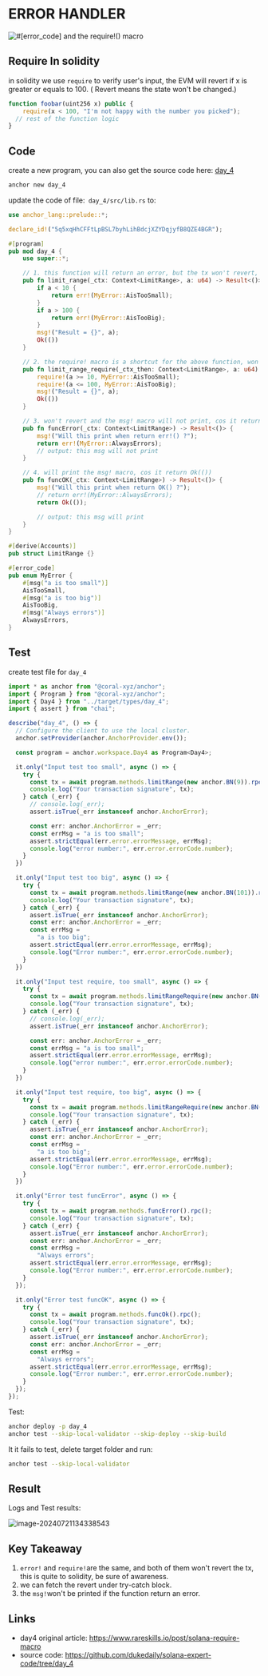 # ERROR HANDLER

![#[error_code] and the require!() macro](./assets/935a00_0571a0bf95424f12a489014605ba3cc4~mv2.jpg)

## Require In solidity

in solidity we use `require` to verify user's input, the EVM will revert if x is greater or equals to 100. (	Revert means the state won't be changed.)

```js
function foobar(uint256 x) public {
	require(x < 100, "I'm not happy with the number you picked");
  // rest of the function logic
}
```



## Code

create a new program, you can also get the source code here:  [day_4](https://github.com/dukedaily/solana-expert-code/tree/day_4)

```sh
anchor new day_4
```

update the code of file:` day_4/src/lib.rs` to: 

```rust
use anchor_lang::prelude::*;

declare_id!("5q5xqHhCFFtLpBSL7byhLihBdcjXZYDqjyfB8QZE4BGR");

#[program]
pub mod day_4 {
    use super::*;

    // 1. this function will return an error, but the tx won't revert, differ from solidity!
    pub fn limit_range(_ctx: Context<LimitRange>, a: u64) -> Result<()> {
        if a < 10 {
            return err!(MyError::AisTooSmall);
        }
        if a > 100 {
            return err!(MyError::AisTooBig);
        }
        msg!("Result = {}", a);
        Ok(())
    }

    // 2. the require! macro is a shortcut for the above function, won't revert the tx neither
    pub fn limit_range_require(_ctx_then: Context<LimitRange>, a: u64) -> Result<()> {
        require!(a >= 10, MyError::AisTooSmall);
        require!(a <= 100, MyError::AisTooBig);
        msg!("Result = {}", a);
        Ok(())
    }

    // 3. won't revert and the msg! macro will not print, cos it return err!() instead of Ok(())
    pub fn funcError(_ctx: Context<LimitRange>) -> Result<()> {
        msg!("Will this print when return err!() ?");
        return err!(MyError::AlwaysErrors);
        // output: this msg will not print
    }

    // 4. will print the msg! macro, cos it return Ok(())
    pub fn funcOK(_ctx: Context<LimitRange>) -> Result<()> {
        msg!("Will this print when return OK() ?");
        // return err!(MyError::AlwaysErrors);
        return Ok(());

        // output: this msg will print
    }
}

#[derive(Accounts)]
pub struct LimitRange {}

#[error_code]
pub enum MyError {
    #[msg("a is too small")]
    AisTooSmall,
    #[msg("a is too big")]
    AisTooBig,
    #[msg("Always errors")]
    AlwaysErrors,
}
```

## Test

create test file for `day_4`

```ts 
import * as anchor from "@coral-xyz/anchor";
import { Program } from "@coral-xyz/anchor";
import { Day4 } from "../target/types/day_4";
import { assert } from "chai";

describe("day_4", () => {
  // Configure the client to use the local cluster.
  anchor.setProvider(anchor.AnchorProvider.env());

  const program = anchor.workspace.Day4 as Program<Day4>;

  it.only("Input test too small", async () => {
    try {
      const tx = await program.methods.limitRange(new anchor.BN(9)).rpc();
      console.log("Your transaction signature", tx);
    } catch (_err) {
      // console.log(_err);
      assert.isTrue(_err instanceof anchor.AnchorError);

      const err: anchor.AnchorError = _err;
      const errMsg = "a is too small";
      assert.strictEqual(err.error.errorMessage, errMsg);
      console.log("error number:", err.error.errorCode.number);
    }
  })

  it.only("Input test too big", async () => {
    try {
      const tx = await program.methods.limitRange(new anchor.BN(101)).rpc();
      console.log("Your transaction signature", tx);
    } catch (_err) {
      assert.isTrue(_err instanceof anchor.AnchorError);
      const err: anchor.AnchorError = _err;
      const errMsg =
        "a is too big";
      assert.strictEqual(err.error.errorMessage, errMsg);
      console.log("Error number:", err.error.errorCode.number);
    }
  })

  it.only("Input test require, too small", async () => {
    try {
      const tx = await program.methods.limitRangeRequire(new anchor.BN(9)).rpc();
      console.log("Your transaction signature", tx);
    } catch (_err) {
      // console.log(_err);
      assert.isTrue(_err instanceof anchor.AnchorError);

      const err: anchor.AnchorError = _err;
      const errMsg = "a is too small";
      assert.strictEqual(err.error.errorMessage, errMsg);
      console.log("error number:", err.error.errorCode.number);
    }
  })

  it.only("Input test require, too big", async () => {
    try {
      const tx = await program.methods.limitRangeRequire(new anchor.BN(101)).rpc();
      console.log("Your transaction signature", tx);
    } catch (_err) {
      assert.isTrue(_err instanceof anchor.AnchorError);
      const err: anchor.AnchorError = _err;
      const errMsg =
        "a is too big";
      assert.strictEqual(err.error.errorMessage, errMsg);
      console.log("Error number:", err.error.errorCode.number);
    }
  })

  it.only("Error test funcError", async () => {
    try {
      const tx = await program.methods.funcError().rpc();
      console.log("Your transaction signature", tx);
    } catch (_err) {
      assert.isTrue(_err instanceof anchor.AnchorError);
      const err: anchor.AnchorError = _err;
      const errMsg =
        "Always errors";
      assert.strictEqual(err.error.errorMessage, errMsg);
      console.log("Error number:", err.error.errorCode.number);
    }
  });

  it.only("Error test funcOK", async () => {
    try {
      const tx = await program.methods.funcOk().rpc();
      console.log("Your transaction signature", tx);
    } catch (_err) {
      assert.isTrue(_err instanceof anchor.AnchorError);
      const err: anchor.AnchorError = _err;
      const errMsg =
        "Always errors";
      assert.strictEqual(err.error.errorMessage, errMsg);
      console.log("Error number:", err.error.errorCode.number);
    }
  });
});
```

Test:

```sh
anchor deploy -p day_4
anchor test --skip-local-validator --skip-deploy --skip-build
```

It it fails to test, delete target folder and run:

```sh
anchor test --skip-local-validator
```

## Result

Logs and Test results:

![image-20240721134338543](./assets/image-20240721134338543.png)



## Key Takeaway

1. `error!` and `require!`are the same, and both of them won't revert the tx, this is quite to solidity, be sure of awareness.
2. we can fetch the revert under try-catch block.
3. the `msg!`won't be printed if the function return an error.



## Links

- day4 original article: https://www.rareskills.io/post/solana-require-macro
- source code: https://github.com/dukedaily/solana-expert-code/tree/day_4

